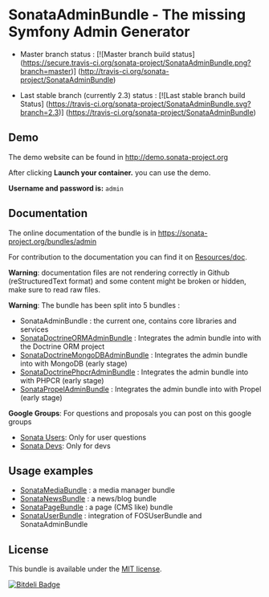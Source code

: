SonataAdminBundle - The missing Symfony Admin Generator
========================================================

- Master branch status : [![Master branch build status]
  (https://secure.travis-ci.org/sonata-project/SonataAdminBundle.png?branch=master)]
  (http://travis-ci.org/sonata-project/SonataAdminBundle)

- Last stable branch (currently 2.3) status : [![Last stable branch build Status]
  (https://travis-ci.org/sonata-project/SonataAdminBundle.svg?branch=2.3)]
  (https://travis-ci.org/sonata-project/SonataAdminBundle)

Demo
----

The demo website can be found in http://demo.sonata-project.org

After clicking **Launch your container.** you can use the demo.

**Username and password is:** ```admin```

Documentation
------------

The online documentation of the bundle is in https://sonata-project.org/bundles/admin

For contribution to the documentation you can find it on [Resources/doc](https://github.com/sonata-project/SonataAdminBundle/tree/master/Resources/doc).

**Warning**: documentation files are not rendering correctly in Github (reStructuredText format)
and some content might be broken or hidden, make sure to read raw files.

**Warning**: The bundle has been split into 5 bundles :

* SonataAdminBundle : the current one, contains core libraries and services
* [SonataDoctrineORMAdminBundle](https://github.com/sonata-project/SonataDoctrineORMAdminBundle)
: Integrates the admin bundle into with the Doctrine ORM project
* [SonataDoctrineMongoDBAdminBundle](https://github.com/sonata-project/SonataDoctrineMongoDBAdminBundle)
: Integrates the admin bundle into with MongoDB (early stage)
* [SonataDoctrinePhpcrAdminBundle](https://github.com/sonata-project/SonataDoctrinePhpcrAdminBundle)
: Integrates the admin bundle into with PHPCR (early stage)
* [SonataPropelAdminBundle](https://github.com/sonata-project/SonataPropelAdminBundle)
: Integrates the admin bundle into with Propel (early stage)

**Google Groups**: For questions and proposals you can post on this google groups

* [Sonata Users](https://groups.google.com/group/sonata-users): Only for user questions
* [Sonata Devs](https://groups.google.com/group/sonata-devs): Only for devs


Usage examples
--------------

 - [SonataMediaBundle](https://github.com/sonata-project/SonataMediaBundle) : a media manager bundle
 - [SonataNewsBundle](https://github.com/sonata-project/SonataNewsBundle) : a news/blog bundle
 - [SonataPageBundle](https://github.com/sonata-project/SonataPageBundle) : a page (CMS like) bundle
 - [SonataUserBundle](https://github.com/sonata-project/SonataUserBundle) : integration of FOSUserBundle and SonataAdminBundle

License
-------

This bundle is available under the [MIT license](Resources/meta/LICENSE).


[![Bitdeli Badge](https://d2weczhvl823v0.cloudfront.net/sonata-project/sonataadminbundle/trend.png)](https://bitdeli.com/free "Bitdeli Badge")

